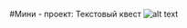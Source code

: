 #Мини - проект: Текстовый квест
![alt text]([https://drive.google.com/file/d/19hWkDCwgMtJMQ0eAhZXEsxjc3kLVGjc4/view?usp=sharing])
